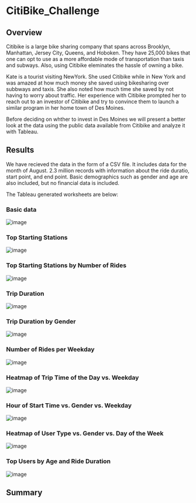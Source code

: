 # CitiBike_Challenge

## Overview

Citibike is a large bike sharing company that spans across Brooklyn, Manhattan, Jersey City, Queens, and Hoboken. They have 25,000 bikes that one can opt to use as a more affordable mode of transportation than taxis and subways. Also, using Citibike eleminates the hassle of owning a bike.

Kate is a tourist visiting NewYork. She used Citibike while in New York and was amazed at how much money she saved using bikesharing over subbways and taxis. She also noted how much time she saved by not having to worry about traffic. Her experience with Citibike prompted her to reach out to an investor of Citibike and try to convince them to launch a similar program in her home town of Des Moines.

Before deciding on whther to invest in Des Moines we will present a better look at the data using the public data available from Citibike and analyze it with Tableau.

## Results

We have recieved the data in the form of a CSV file. It includes data for the month of August. 2.3 million records with information about the ride duratio, start point, and end point. Basic demographics such as gender and age are also included, but no financial data is included.

The Tableau generated worksheets are below:

### Basic data

![image](https://user-images.githubusercontent.com/119640010/228034275-37cd852d-1090-410d-9a3d-b6145a05e81d.png)

### Top Starting Stations

![image](https://user-images.githubusercontent.com/119640010/228039069-aa210343-3d49-4f39-992e-4f0f30867330.png)


### Top Starting Stations by Number of Rides

![image](https://user-images.githubusercontent.com/119640010/228039224-00f73bfd-a477-4b61-9922-0f180834520c.png)

### Trip Duration 

![image](https://user-images.githubusercontent.com/119640010/228039516-602ff1a5-565c-4201-9a66-64aaa2a57a4f.png)

### Trip Duration by Gender

![image](https://user-images.githubusercontent.com/119640010/228039701-69ea1c89-c2cb-4c3f-938d-5181b7a89144.png)

### Number of Rides per Weekday

![image](https://user-images.githubusercontent.com/119640010/228039986-31d3432a-3c47-41d7-aeef-ac8abc40521e.png)

### Heatmap of Trip Time of the Day vs. Weekday

![image](https://user-images.githubusercontent.com/119640010/228040535-580df334-c5d9-491a-9c71-eec821ce56a0.png)

### Hour of Start Time vs. Gender vs. Weekday

![image](https://user-images.githubusercontent.com/119640010/228040739-51f639d3-c3e0-4574-b01f-17531fd431cc.png)

### Heatmap of User Type vs. Gender vs. Day of the Week

![image](https://user-images.githubusercontent.com/119640010/228040983-26346098-b545-463d-9e3a-e9f01821b3e9.png)

### Top Users by Age and Ride Duration

![image](https://user-images.githubusercontent.com/119640010/228041194-5030f966-ad84-4590-bce7-a1b36f0b3434.png)

## Summary







